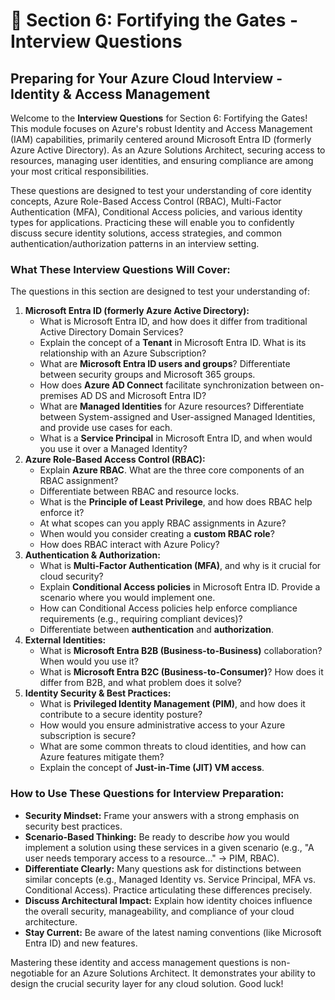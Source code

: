 # 🔑 Section 6: Fortifying the Gates - Interview Questions

## Preparing for Your Azure Cloud Interview - Identity & Access Management

Welcome to the **Interview Questions** for Section 6: Fortifying the Gates! This module focuses on Azure's robust Identity and Access Management (IAM) capabilities, primarily centered around Microsoft Entra ID (formerly Azure Active Directory). As an Azure Solutions Architect, securing access to resources, managing user identities, and ensuring compliance are among your most critical responsibilities.

These questions are designed to test your understanding of core identity concepts, Azure Role-Based Access Control (RBAC), Multi-Factor Authentication (MFA), Conditional Access policies, and various identity types for applications. Practicing these will enable you to confidently discuss secure identity solutions, access strategies, and common authentication/authorization patterns in an interview setting.

### What These Interview Questions Will Cover:

The questions in this section are designed to test your understanding of:

1.  **Microsoft Entra ID (formerly Azure Active Directory):**
    * What is Microsoft Entra ID, and how does it differ from traditional Active Directory Domain Services?
    * Explain the concept of a **Tenant** in Microsoft Entra ID. What is its relationship with an Azure Subscription?
    * What are **Microsoft Entra ID users and groups**? Differentiate between security groups and Microsoft 365 groups.
    * How does **Azure AD Connect** facilitate synchronization between on-premises AD DS and Microsoft Entra ID?
    * What are **Managed Identities** for Azure resources? Differentiate between System-assigned and User-assigned Managed Identities, and provide use cases for each.
    * What is a **Service Principal** in Microsoft Entra ID, and when would you use it over a Managed Identity?
2.  **Azure Role-Based Access Control (RBAC):**
    * Explain **Azure RBAC**. What are the three core components of an RBAC assignment?
    * Differentiate between RBAC and resource locks.
    * What is the **Principle of Least Privilege**, and how does RBAC help enforce it?
    * At what scopes can you apply RBAC assignments in Azure?
    * When would you consider creating a **custom RBAC role**?
    * How does RBAC interact with Azure Policy?
3.  **Authentication & Authorization:**
    * What is **Multi-Factor Authentication (MFA)**, and why is it crucial for cloud security?
    * Explain **Conditional Access policies** in Microsoft Entra ID. Provide a scenario where you would implement one.
    * How can Conditional Access policies help enforce compliance requirements (e.g., requiring compliant devices)?
    * Differentiate between **authentication** and **authorization**.
4.  **External Identities:**
    * What is **Microsoft Entra B2B (Business-to-Business)** collaboration? When would you use it?
    * What is **Microsoft Entra B2C (Business-to-Consumer)**? How does it differ from B2B, and what problem does it solve?
5.  **Identity Security & Best Practices:**
    * What is **Privileged Identity Management (PIM)**, and how does it contribute to a secure identity posture?
    * How would you ensure administrative access to your Azure subscription is secure?
    * What are some common threats to cloud identities, and how can Azure features mitigate them?
    * Explain the concept of **Just-in-Time (JIT) VM access**.

### How to Use These Questions for Interview Preparation:

* **Security Mindset:** Frame your answers with a strong emphasis on security best practices.
* **Scenario-Based Thinking:** Be ready to describe *how* you would implement a solution using these services in a given scenario (e.g., "A user needs temporary access to a resource..." -> PIM, RBAC).
* **Differentiate Clearly:** Many questions ask for distinctions between similar concepts (e.g., Managed Identity vs. Service Principal, MFA vs. Conditional Access). Practice articulating these differences precisely.
* **Discuss Architectural Impact:** Explain how identity choices influence the overall security, manageability, and compliance of your cloud architecture.
* **Stay Current:** Be aware of the latest naming conventions (like Microsoft Entra ID) and new features.

Mastering these identity and access management questions is non-negotiable for an Azure Solutions Architect. It demonstrates your ability to design the crucial security layer for any cloud solution. Good luck!